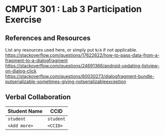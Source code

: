 # CMPUT 301 : Lab 3 Participation Exercise

## References and Resources

List any resources used here, or simply put `N/A` if not applicable.
https://stackoverflow.com/questions/17622622/how-to-pass-data-from-a-fragment-to-a-dialogfragment
https://stackoverflow.com/questions/24691366/android-updating-listview-on-dialog-click
https://stackoverflow.com/questions/60030273/dialogfragment-bundle-putserializable-sometimes-giving-notserializableexception

## Verbal Collaboration

| Student Name | CCID      |
| ------------ | --------- |
| `student`    | `student` |
| `<Add more>` | `<CCID>`  |
